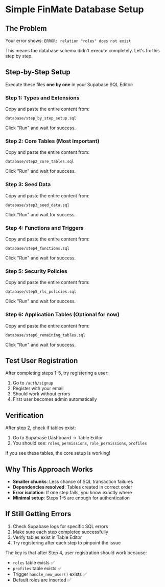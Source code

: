 # Simple FinMate Database Setup

## The Problem
Your error shows: `ERROR: relation "roles" does not exist`

This means the database schema didn't execute completely. Let's fix this step by step.

## Step-by-Step Setup

Execute these files **one by one** in your Supabase SQL Editor:

### Step 1: Types and Extensions
Copy and paste the entire content from:
```
database/step_by_step_setup.sql
```
Click "Run" and wait for success.

### Step 2: Core Tables (Most Important)
Copy and paste the entire content from:
```
database/step2_core_tables.sql
```
Click "Run" and wait for success.

### Step 3: Seed Data
Copy and paste the entire content from:
```
database/step3_seed_data.sql
```
Click "Run" and wait for success.

### Step 4: Functions and Triggers
Copy and paste the entire content from:
```
database/step4_functions.sql
```
Click "Run" and wait for success.

### Step 5: Security Policies
Copy and paste the entire content from:
```
database/step5_rls_policies.sql
```
Click "Run" and wait for success.

### Step 6: Application Tables (Optional for now)
Copy and paste the entire content from:
```
database/step6_remaining_tables.sql
```
Click "Run" and wait for success.

## Test User Registration

After completing steps 1-5, try registering a user:

1. Go to `/auth/signup`
2. Register with your email
3. Should work without errors
4. First user becomes admin automatically

## Verification

After step 2, check if tables exist:
1. Go to Supabase Dashboard → Table Editor
2. You should see: `roles`, `permissions`, `role_permissions`, `profiles`

If you see these tables, the core setup is working!

## Why This Approach Works

- **Smaller chunks**: Less chance of SQL transaction failures
- **Dependencies resolved**: Tables created in correct order
- **Error isolation**: If one step fails, you know exactly where
- **Minimal setup**: Steps 1-5 are enough for authentication

## If Still Getting Errors

1. Check Supabase logs for specific SQL errors
2. Make sure each step completed successfully  
3. Verify tables exist in Table Editor
4. Try registering after each step to pinpoint the issue

The key is that after Step 4, user registration should work because:
- `roles` table exists ✅
- `profiles` table exists ✅  
- Trigger `handle_new_user()` exists ✅
- Default roles are inserted ✅